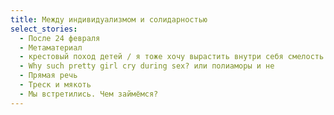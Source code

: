 ```yaml
---
title: Между индивидуализмом и солидарностью
select_stories:
  - После 24 февраля
  - Метаматериал
  - крестовый поход детей / я тоже хочу вырастить внутри себя смелость
  - Why such pretty girl cry during sex? или полиаморы и не
  - Прямая речь
  - Треск и мякоть
  - Мы встретились. Чем займёмся?
---
```

